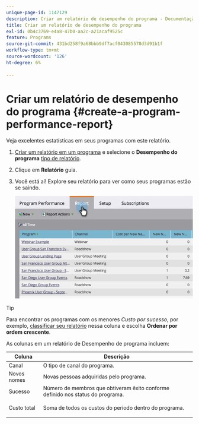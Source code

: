 ```yaml
---
unique-page-id: 1147129
description: Criar um relatório de desempenho do programa - Documentação do Marketo - Documentação do produto
title: Criar um relatório de desempenho do programa
exl-id: 0b4c3769-e4a8-47b0-aa2c-a21acaf9525c
feature: Programs
source-git-commit: 431bd258f9a68bbb9df7acf043085578d3d91b1f
workflow-type: tm+mt
source-wordcount: '126'
ht-degree: 6%

---
```


# Criar um relatório de desempenho do programa {#create-a-program-performance-report}

Veja excelentes estatísticas em seus programas com este relatório.

1. [Criar um relatório em um programa](/help/marketo/product-docs/reporting/basic-reporting/creating-reports/create-a-report-in-a-program.md) e selecione o **Desempenho do programa** [tipo de relatório](/help/marketo/product-docs/reporting/basic-reporting/report-types/report-type-overview.md).
1. Clique em **Relatório** guia.
1. Você está aí! Explore seu relatório para ver como seus programas estão se saindo.

   ![](assets/image2014-9-18-17-3a23-3a2.png)

>[!TIP]
>
>Para encontrar os programas com os menores *Custo por sucesso*, por exemplo, [classificar seu relatório](/help/marketo/product-docs/reporting/basic-reporting/editing-reports/sort-report-on-columns.md) nessa coluna e escolha **Ordenar por ordem crescente**.

As colunas em um relatório de Desempenho de programa incluem:

<table> 
 <thead> 
  <tr> 
   <th>Coluna</th> 
   <th>Descrição</th> 
  </tr> 
 </thead> 
 <tbody> 
  <tr> 
   <td>Canal</td> 
   <td>O tipo de canal do programa.</td> 
  </tr> 
  <tr> 
   <td>Novos nomes</td> 
   <td>Novas pessoas adquiridas pelo programa.</td> 
  </tr> 
  <tr> 
   <td>Sucesso</td> 
   <td>Número de membros que obtiveram êxito conforme definido nos status do programa. </td> 
  </tr> 
  <tr> 
   <td>Custo total</td> 
   <td><p>Soma de todos os custos do período dentro do programa.</p></td> 
  </tr> 
 </tbody> 
</table>

